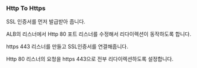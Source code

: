 ### Http To Https
SSL 인증서를 먼저 발급받아 줍니다.  

ALB의 리스너에서 Http 80 포트 리스너를 수정해서 리다이렉션이 동작하도록 합니다.  

https 443 리스너를 만들고 SSL인증서를 연결해줍니다.

Http 80 리스너의 요청을 https 443으로 전부 리다이렉션하도록 설정합니다.